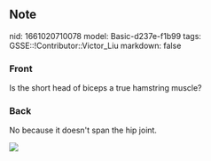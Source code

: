 ## Note
nid: 1661020710078
model: Basic-d237e-f1b99
tags: GSSE::!Contributor::Victor_Liu
markdown: false

### Front
Is the short head of biceps a true hamstring muscle?

### Back
No because it doesn't span the hip joint.
<div><img src="biceps-femoris-tendinopathy800.jpg"></div>
